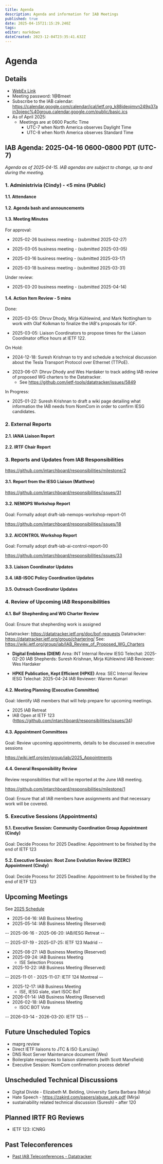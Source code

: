 ```yaml
---
title: Agenda
description: Agenda and information for IAB Meetings
published: true
date: 2025-04-15T21:15:29.240Z
tags: 
editor: markdown
dateCreated: 2023-12-04T23:35:41.632Z
---
```


# Agenda
## Details

* [WebEx Link](https://ietf.webex.com/ietf/j.php?MTID=m92c425d161e1be552b21d6b84b1c09f6)
* Meeting password: 1@Bmeet
* Subscribe to the IAB calendar: https://calendar.google.com/calendar/ical/ietf.org_k88jdeojmvn249q37ain3ojepc%40group.calendar.google.com/public/basic.ics
* As of April 2025:
    * Meetings are at 0600 Pacific Time 
         - UTC-7 when North America observes Daylight Time 
         - UTC-8 when North America observes Standard Time


## IAB Agenda: 2025-04-16 0600-0800 PDT (UTC-7) 

*Agenda as of 2025-04-15. IAB agendas are subject to change, up to and during the meeting.*


### 1. Administrivia (Cindy) - <5 mins (Public)

#### 1.1. Attendance 

#### 1.2. Agenda bash and announcements 

#### 1.3. Meeting Minutes 

For approval:

* 2025-02-26 business meeting - (submitted 2025-02-27)

* 2025-03-05 business meeting - (submitted 2025-03-05)

* 2025-03-16 business meeting - (submitted 2025-03-17)

* 2025-03-18 business meeting - (submitted 2025-03-31)

Under review:

* 2025-03-20 business meeting - (submitted 2025-04-14)

#### 1.4. Action Item Review - 5 mins

Done:

* 2025-03-05: Dhruv Dhody, Mirja Kühlewind, and Mark Nottingham to 
    work with Olaf Kolkman to finalize the IAB's proposals for IGF.

* 2025-03-05: Liaison Coordinators to propose times for the Liaison 
    Coordinator office hours at IETF 122.
    
On Hold:

* 2024-12-18: Suresh Krishnan to try and schedule a technical 
    discussion about the Tesla Transport Protocol over Ethernet 
    (TTPoE).
- 2023-06-07: Dhruv Dhody and Wes Hardaker to track adding IAB
    review of proposed WG charters to the Datatracker.
    - See https://github.com/ietf-tools/datatracker/issues/5849

In Progress: 

* 2025-01-22: Suresh Krishnan to draft a wiki page detailing what 
    information the IAB needs from NomCom in order to confirm IESG 
    candidates.

### 2. External Reports

#### 2.1. IANA Liaison Report

#### 2.2. IRTF Chair Report

### 3. Reports and Updates from IAB Responsibilities

  https://github.com/intarchboard/responsibilities/milestone/2

#### 3.1. Report from the IESG Liaison (Matthew)

  https://github.com/intarchboard/responsibilities/issues/31

#### 3.2. NEMOPS Workshop Report

  Goal: Formally adopt draft-iab-nemops-workshop-report-01

  https://github.com/intarchboard/responsibilities/issues/18

#### 3.2. AICONTROL Workshop Report

  Goal: Formally adopt draft-iab-ai-control-report-00

  https://github.com/intarchboard/responsibilities/issues/33

#### 3.3. Liaison Coordinator Updates

#### 3.4. IAB-ISOC Policy Coordination Updates

#### 3.5. Outreach Coordinator Updates


### 4. Review of Upcoming IAB Responsibilities

#### 4.1. BoF Shepherding and WG Charter Review

  Goal: Ensure that shepherding work is assigned

  Datatracker: https://datatracker.ietf.org/doc/bof-requests
  Datatracker: https://datatracker.ietf.org/group/chartering/
  See: https://wiki.ietf.org/group/iab/IAB_Review_of_Proposed_WG_Charters

* **Digital Emblems (DIEM)**
    Area: INT
    Internal Review
    IESG Telechat: 2025-02-20
    IAB Shepherds: Suresh Krishnan, Mirja Kühlewind
    IAB Reviewer: Wes Hardaker

* **HPKE Publication, Kept Efficient (HPKE)**
     Area: SEC
     Internal Review
     IESG Telechat: 2025-04-24
     IAB Reviewer: Warren Kumari

#### 4.2. Meeting Planning (Executive Committee)

  Goal: Identify IAB members that will help prepare for upcoming 
  meetings.

*  2025 IAB Retreat
*  IAB Open at IETF 123 
     (https://github.com/intarchboard/responsibilities/issues/34)

#### 4.3. Appointment Committees

  Goal: Review upcoming appointments, details to be discussed in 
  executive sessions

  https://wiki.ietf.org/en/group/iab/2025_Appointments

#### 4.4. General Responsibility Review

  Review responsibilities that will be reported at the June IAB 
  meeting.

  https://github.com/intarchboard/responsibilities/milestone/1

  Goal: Ensure that all IAB members have assignments and that necessary 
  work will be covered.

### 5. Executive Sessions (Appointments)

#### 5.1. Executive Session: Community Coordination Group Appointment (Cindy)

  Goal: Decide Process for 2025
  Deadline: Appointment to be finished by the end of IETF 123

#### 5.2. Executive Session: Root Zone Evolution Review (RZERC) Appointment (Cindy)

  Goal: Decide Process for 2025
  Deadline: Appointment to be finished by the end of IETF 123



## Upcoming Meetings

See [2025 Schedule](https://wiki.ietf.org/group/iab/2025_Schedule)

- 2025-04-16: IAB Business Meeting
- 2025-05-14: IAB Business Meeting (Reserved)

-- 2025-06-16 - 2025-06-20: IAB/IESG Retreat --

-- 2025-07-19 - 2025-07-25: IETF 123 Madrid --

- 2025-08-27: IAB Business Meeting (Reserved)
- 2025-09-24: IAB Business Meeting
    - ISE Selection Process
- 2025-10-22: IAB Business Meeting (Reserved)

-- 2025-11-01 - 2025-11-07: IETF 124 Montreal --

- 2025-12-17: IAB Business Meeting
    - ISE, IESG slate, start ISOC BoT
- 2026-01-14: IAB Business Meeting (Reserved)
- 2026-02-18: IAB Business Meeting 
    - ISOC BOT Vote
    
-- 2026-03-14 - 2026-03-20: IETF 125 --

## Future Unscheduled Topics 

* maprg review 
* Direct IETF liaisons to JTC & ISO (Lars/Jay)
* DNS Root Server Maintenance document (Wes)
* Boilerplate responses to liaison statements (with Scott Mansfield)
* Executive Session: NomCom confirmation process debrief


## Unscheduled Technical Discussions

* Digital Divide - Elizabeth M. Belding, University Santa Barbara (Mirja)
* Hate Speech - https://zakird.com/papers/abuse_sok.pdf (Mirja)
* sustainability related technical discussion (Suresh) - after 120


## Planned IRTF RG Reviews 

* IETF 123: ICNRG

## Past Teleconferences 

* [Past IAB Teleconferences - Datatracker](https://datatracker.ietf.org/group/iab/meetings/)


<!--
### Alternate Zoom info:

* [Zoom link](https://ietf.zoom.us/j/2649121587?pwd=dVJXTHRoQ2RqeE5tY2huWFFDdTFpdz09)
* Passcode: 1234
-->
